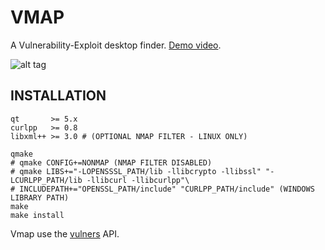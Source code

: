 # VMAP

A Vulnerability-Exploit desktop finder. [Demo video](https://streamable.com/t2uld).

![alt tag](https://image.ibb.co/nK2ppv/vmap.png)

## INSTALLATION

```shell
qt       >= 5.x
curlpp   >= 0.8
libxml++ >= 3.0 # (OPTIONAL NMAP FILTER - LINUX ONLY)
```

```shell
qmake
# qmake CONFIG+=NONMAP (NMAP FILTER DISABLED)
# qmake LIBS+="-LOPENSSSL_PATH/lib -llibcrypto -llibssl" "-LCURLPP_PATH/lib -llibcurl -llibcurlpp"\
# INCLUDEPATH+="OPENSSL_PATH/include" "CURLPP_PATH/include" (WINDOWS LIBRARY PATH)
make
make install
```

Vmap use the [vulners](https://vulners.com/api/v3/) API.
